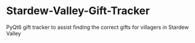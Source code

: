 # Stardew-Valley-Gift-Tracker
PyQt6 gift tracker to assist finding the correct gifts for villagers in Stardew Valley
